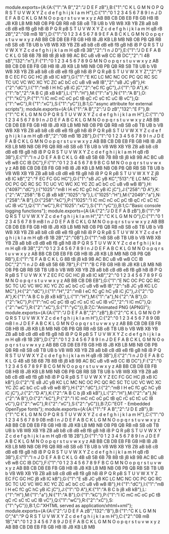 module.exports={A:{A:{"1":"A B","2":"J D E F zB"},B:{"1":"C K L G M N O P Q R S T U V W X Y Z c d e f g h i j k l a m H"},C:{"1":"0 1 2 3 4 5 6 7 8 9 I n J D E F A B C K L G M N O o p q r s t u v w x y z AB BB CB DB EB FB GB HB IB JB KB LB MB NB OB PB QB RB nB SB oB TB UB b VB WB XB YB ZB aB bB cB dB eB fB gB hB iB P Q R pB S T U V W X Y Z c d e f g h i j k l a m H qB rB 2B","2":"0B mB 1B"},D:{"1":"0 1 2 3 4 5 6 7 8 9 E F A B C K L G M N O o p q r s t u v w x y z AB BB CB DB EB FB GB HB IB JB KB LB MB NB OB PB QB RB nB SB oB TB UB b VB WB XB YB ZB aB bB cB dB eB fB gB hB iB P Q R S T U V W X Y Z c d e f g h i j k l a m H qB rB 3B","2":"I n J D"},E:{"1":"J D E F A B C K L G 5B 6B 7B 8B tB jB kB 9B AC BC uB vB wB CC lB DC","2":"I 4B sB","132":"n"},F:{"1":"0 1 2 3 4 5 6 7 8 9 G M N O o p q r s t u v w x y z AB BB CB DB EB FB GB HB IB JB KB LB MB NB OB PB QB RB SB TB UB b VB WB XB YB ZB aB bB cB dB eB fB gB hB iB P Q R pB S T U V W X Y Z","2":"F B C EC FC GC HC jB xB IC kB"},G:{"1":"E KC LC MC NC OC PC QC RC SC TC UC VC WC XC YC ZC aC bC cC uB vB wB lB","2":"sB JC yB"},H:{"2":"dC"},I:{"1":"mB I H hC yB iC jC","2":"eC fC gC"},J:{"1":"D A"},K:{"1":"b","2":"A B C jB xB kB"},L:{"1":"H"},M:{"1":"a"},N:{"1":"A B"},O:{"1":"kC"},P:{"1":"I lC mC nC oC pC tB qC rC sC tC uC lB vC"},Q:{"1":"wC"},R:{"1":"xC"},S:{"1":"yC"}},B:1,C:"async attribute for external scripts"};
                                                                                                                                                                                                                                                                                                                                                                                                                                                                                                                                                                                                                                                                                                                                                                                                                                                                                                                                                                                                                                                                                                                                                                                                                                                                                                                                                                                                                                                                                                                                                                                                                                                                                                                                                                                                                                                                                                                                                                                                                                                                                                                                                                                                                                                                                                                                                                                                                                                                                                                                                                                                                                                                                                                                                                                                                                 module.exports={A:{A:{"1":"A B","2":"J D zB","132":"E F"},B:{"1":"C K L G M N O P Q R S T U V W X Y Z c d e f g h i j k l a m H"},C:{"1":"0 1 2 3 4 5 6 7 8 9 I n J D E F A B C K L G M N O o p q r s t u v w x y z AB BB CB DB EB FB GB HB IB JB KB LB MB NB OB PB QB RB nB SB oB TB UB b VB WB XB YB ZB aB bB cB dB eB fB gB hB iB P Q R pB S T U V W X Y Z c d e f g h i j k l a m H qB rB","2":"0B mB 1B 2B"},D:{"1":"0 1 2 3 4 5 6 7 8 9 I n J D E F A B C K L G M N O o p q r s t u v w x y z AB BB CB DB EB FB GB HB IB JB KB LB MB NB OB PB QB RB nB SB oB TB UB b VB WB XB YB ZB aB bB cB dB eB fB gB hB iB P Q R S T U V W X Y Z c d e f g h i j k l a m H qB rB 3B"},E:{"1":"I n J D E F A B C K L G 4B sB 5B 6B 7B 8B tB jB kB 9B AC BC uB vB wB CC lB DC"},F:{"1":"0 1 2 3 4 5 6 7 8 9 B C G M N O o p q r s t u v w x y z AB BB CB DB EB FB GB HB IB JB KB LB MB NB OB PB QB RB SB TB UB b VB WB XB YB ZB aB bB cB dB eB fB gB hB iB P Q R pB S T U V W X Y Z jB xB IC kB","2":"F EC FC GC HC"},G:{"1":"sB JC yB KC","513":"E LC MC NC OC PC QC RC SC TC UC VC WC XC YC ZC aC bC cC uB vB wB lB"},H:{"4097":"dC"},I:{"1025":"mB I H eC fC gC hC yB iC jC"},J:{"258":"D A"},K:{"2":"A","258":"B C jB xB kB","1025":"b"},L:{"1025":"H"},M:{"2049":"a"},N:{"258":"A B"},O:{"258":"kC"},P:{"1025":"I lC mC nC oC pC tB qC rC sC tC uC lB vC"},Q:{"1":"wC"},R:{"1025":"xC"},S:{"1":"yC"}},B:1,C:"Basic console logging functions"};
                                                                                                                                                                                                                                                                                                                                                                                                                                                                                                                                                                                                                                                                                                                                                                                                                                                                                                                                                                                                                                                                                                                                                                                                                                                                                                                                                                                                                                                                                                                                                                                                                                                                                                                                                                                                                                                                                                                                                                                                                                                                                                                                                                                                                                                                                                                                                                                                                                                                                                                                                                                                                                                                                                                                                                                                                   module.exports={A:{A:{"2":"J D E F A B zB"},B:{"1":"P Q R S T U V W X Y Z c d e f g h i j k l a m H","2":"C K L G M N O"},C:{"1":"0 1 2 3 4 5 6 7 8 9 mB I n J D E F A B C K L G M N O o p q r s t u v w x y z AB BB CB DB EB FB GB HB IB JB KB LB MB NB OB PB QB RB nB SB oB TB UB b VB WB XB YB ZB aB bB cB dB eB fB gB hB iB P Q R pB S T U V W X Y Z c d e f g h i j k l a m H qB rB 1B 2B","2":"0B"},D:{"1":"nB SB oB TB UB b VB WB XB YB ZB aB bB cB dB eB fB gB hB iB P Q R S T U V W X Y Z c d e f g h i j k l a m H qB rB 3B","2":"0 1 2 3 4 5 6 7 8 9 I n J D E F A B C K L G M N O o p q r s t u v w x y z AB BB CB DB EB FB GB HB IB JB KB LB MB NB OB PB QB RB"},E:{"1":"E F A B C K L G 8B tB jB kB 9B AC BC uB vB wB CC lB DC","2":"I n J D 4B sB 5B 6B 7B"},F:{"1":"B C FB GB HB IB JB KB LB MB NB OB PB QB RB SB TB UB b VB WB XB YB ZB aB bB cB dB eB fB gB hB iB P Q R pB S T U V W X Y Z EC FC GC HC jB xB IC kB","2":"0 1 2 3 4 5 6 7 8 9 F G M N O o p q r s t u v w x y z AB BB CB DB EB"},G:{"1":"E NC OC PC QC RC SC TC UC VC WC XC YC ZC aC bC cC uB vB wB lB","2":"sB JC yB KC LC MC"},H:{"2":"dC"},I:{"1":"H","2":"mB I eC fC gC hC yB iC jC"},J:{"2":"D A"},K:{"1":"A B C b jB xB kB"},L:{"1":"H"},M:{"1":"a"},N:{"2":"A B"},O:{"2":"kC"},P:{"1":"nC oC pC tB qC rC sC tC uC lB vC","2":"I lC mC"},Q:{"2":"wC"},R:{"2":"xC"},S:{"1":"yC"}},B:7,C:"Animated PNG (APNG)"};
                                                                                                                                                                                                                                                                                                                                                                                                                                                                                                                                                                                                                                                                                                                                                                                                                                                                                                                                                                                                                                                                                                                                                                                                                                                                                                                                                                                                                                                                                                                                                                                                                                                                                                                                                                                                                                                                                                                                                                                                                                                                                                                                                                                                                                                                                                                                                                                                                                                                                                                                                                                                                                                                                                                                                                                                                                                          module.exports={A:{A:{"1":"J D E F A B","2":"zB"},B:{"2":"C K L G M N O P Q R S T U V W X Y Z c d e f g h i j k l a m H"},C:{"2":"0 1 2 3 4 5 6 7 8 9 0B mB I n J D E F A B C K L G M N O o p q r s t u v w x y z AB BB CB DB EB FB GB HB IB JB KB LB MB NB OB PB QB RB nB SB oB TB UB b VB WB XB YB ZB aB bB cB dB eB fB gB hB iB P Q R pB S T U V W X Y Z c d e f g h i j k l a m H qB rB 1B 2B"},D:{"2":"0 1 2 3 4 5 6 7 8 9 I n J D E F A B C K L G M N O o p q r s t u v w x y z AB BB CB DB EB FB GB HB IB JB KB LB MB NB OB PB QB RB nB SB oB TB UB b VB WB XB YB ZB aB bB cB dB eB fB gB hB iB P Q R S T U V W X Y Z c d e f g h i j k l a m H qB rB 3B"},E:{"2":"I n J D E F A B C K L G 4B sB 5B 6B 7B 8B tB jB kB 9B AC BC uB vB wB CC lB DC"},F:{"2":"0 1 2 3 4 5 6 7 8 9 F B C G M N O o p q r s t u v w x y z AB BB CB DB EB FB GB HB IB JB KB LB MB NB OB PB QB RB SB TB UB b VB WB XB YB ZB aB bB cB dB eB fB gB hB iB P Q R pB S T U V W X Y Z EC FC GC HC jB xB IC kB"},G:{"2":"E sB JC yB KC LC MC NC OC PC QC RC SC TC UC VC WC XC YC ZC aC bC cC uB vB wB lB"},H:{"2":"dC"},I:{"2":"mB I H eC fC gC hC yB iC jC"},J:{"2":"D A"},K:{"2":"A B C b jB xB kB"},L:{"2":"H"},M:{"2":"a"},N:{"2":"A B"},O:{"2":"kC"},P:{"2":"I lC mC nC oC pC tB qC rC sC tC uC lB vC"},Q:{"2":"wC"},R:{"2":"xC"},S:{"2":"yC"}},B:7,C:"EOT - Embedded OpenType fonts"};
                                                                                                                                                                                                                                                                                                                                                                                                                                                                                                                                                                                                                                                                                                                                                                                                                                                                                                                                                                                                                                                                                                                                                                                                                                                                                                                                                                                                                                                                                                                                                                                                                                                                                                                                                                                                                                                                                                                                                                                                                                                                                                                                                                                                                                                                                                                                                                                                                                                                                                                                                                                                                                                                                                                                                                                                                                                                                          module.exports={A:{A:{"1":"F A B","2":"J D E zB"},B:{"1":"C K L G M N O P Q R S T U V W X Y Z c d e f g h i j k l a m H"},C:{"1":"0 1 2 3 4 5 6 7 8 9 0B mB I n J D E F A B C K L G M N O o p q r s t u v w x y z AB BB CB DB EB FB GB HB IB JB KB LB MB NB OB PB QB RB nB SB oB TB UB b VB WB XB YB ZB aB bB cB dB eB fB gB hB iB P Q R pB S T U V W X Y Z c d e f g h i j k l a m H qB rB 1B 2B"},D:{"1":"0 1 2 3 4 5 6 7 8 9 I n J D E F A B C K L G M N O o p q r s t u v w x y z AB BB CB DB EB FB GB HB IB JB KB LB MB NB OB PB QB RB nB SB oB TB UB b VB WB XB YB ZB aB bB cB dB eB fB gB hB iB P Q R S T U V W X Y Z c d e f g h i j k l a m H qB rB 3B"},E:{"1":"I n J D E F A B C K L G 4B sB 5B 6B 7B 8B tB jB kB 9B AC BC uB vB wB CC lB DC"},F:{"1":"0 1 2 3 4 5 6 7 8 9 F B C G M N O o p q r s t u v w x y z AB BB CB DB EB FB GB HB IB JB KB LB MB NB OB PB QB RB SB TB UB b VB WB XB YB ZB aB bB cB dB eB fB gB hB iB P Q R pB S T U V W X Y Z EC FC GC HC jB xB IC kB"},G:{"1":"E sB JC yB KC LC MC NC OC PC QC RC SC TC UC VC WC XC YC ZC aC bC cC uB vB wB lB"},H:{"1":"dC"},I:{"1":"mB I H eC fC gC hC yB iC jC"},J:{"1":"D A"},K:{"1":"A B C b jB xB kB"},L:{"1":"H"},M:{"1":"a"},N:{"1":"A B"},O:{"1":"kC"},P:{"1":"I lC mC nC oC pC tB qC rC sC tC uC lB vC"},Q:{"1":"wC"},R:{"2":"xC"},S:{"1":"yC"}},B:1,C:"XHTML served as application/xhtml+xml"};
                                                                                                                                                                                                                                                                                                                                                                                                                                                                                                                                                                                                                                                                                                                                                                                                                                                                                                                                                                                                                                                                                                                                                                                                                                                                                                                                                                                                                                                                                                                                                                                                                                                                                                                                                                                                                                                                                                                                                                                                                                                                                                                                                                                                                                                                                                                                                                                                                                                                                                                                                                                                                                                                                                                                                                                                                                                                                  module.exports={A:{A:{"2":"J D E F A zB","132":"B"},B:{"1":"C K L G M N O","4":"P Q R S T U V W X Y Z c d e f g h i j k l a m H"},C:{"2":"0B mB 1B","4":"0 1 2 3 4 5 6 7 8 9 J D E F A B C K L G M N O o p q r s t u v w x y z AB BB CB DB EB FB GB HB IB JB KB LB MB